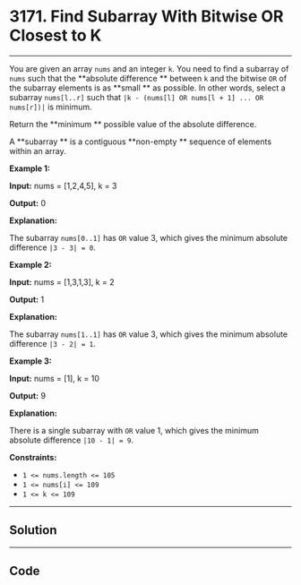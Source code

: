# 3171. Find Subarray With Bitwise OR Closest to K

---

You are given an array `nums` and an integer `k`. You need to find a subarray of `nums` such that the **absolute difference ** between `k` and the bitwise `OR` of the subarray elements is as **small ** as possible. In other words, select a subarray `nums[l..r]` such that `|k - (nums[l] OR nums[l + 1] ... OR nums[r])|` is minimum.

Return the **minimum ** possible value of the absolute difference.

A **subarray ** is a contiguous **non-empty ** sequence of elements within an array.

 

**Example 1:**

**Input:** nums = [1,2,4,5], k = 3

**Output:** 0

**Explanation:**

The subarray `nums[0..1]` has `OR` value 3, which gives the minimum absolute difference `|3 - 3| = 0`.

**Example 2:**

**Input:** nums = [1,3,1,3], k = 2

**Output:** 1

**Explanation:**

The subarray `nums[1..1]` has `OR` value 3, which gives the minimum absolute difference `|3 - 2| = 1`.

**Example 3:**

**Input:** nums = [1], k = 10

**Output:** 9

**Explanation:**

There is a single subarray with `OR` value 1, which gives the minimum absolute difference `|10 - 1| = 9`.

 

**Constraints:**

  * `1 <= nums.length <= 105`
  * `1 <= nums[i] <= 109`
  * `1 <= k <= 109`

---

## Solution



---

## Code
```python


```